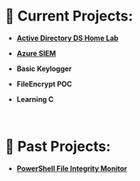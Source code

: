 <h1>🚀 Current Projects:</h1>
  <strong>
    
  - [Active Directory DS Home Lab](https://monkeytype.com/)
  
  - [Azure SIEM](https://monkeytype.com/)
    
  - Basic Keylogger
  
  - FileEncrypt POC
  
  - Learning C
  </strong>

<br>
<h1>📅 Past Projects:</h1>
<strong>
  
- [PowerShell File Integrity Monitor](https://monkeytype.com/)
</strong>
